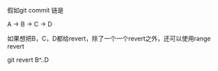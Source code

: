 假如git commit 链是

A -> B -> C -> D 

如果想把B，C，D都给revert，除了一个一个revert之外，还可以使用range revert

git revert B^..D 
